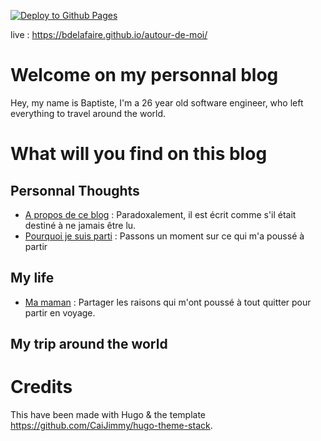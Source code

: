 [![Deploy to Github Pages](https://github.com/bdelafaire/autour-de-moi/actions/workflows/deploy.yml/badge.svg)](https://github.com/bdelafaire/autour-de-moi/actions/workflows/deploy.yml)

live : https://bdelafaire.github.io/autour-de-moi/

# Welcome on my personnal blog

Hey, my name is Baptiste, I'm a 26 year old software engineer, who left everything to travel around the world.

# What will you find on this blog

## Personnal Thoughts

 - [A propos de ce blog](https://bdelafaire.github.io/autour-de-moi/p/a-propos-de-ce-blog/) : Paradoxalement, il est écrit comme s'il était destiné à ne jamais être lu.
 - [Pourquoi je suis parti](https://bdelafaire.github.io/autour-de-moi/p/pourquoi-je-suis-parti/) : Passons un moment sur ce qui m'a poussé à partir
 
 
## My life

- [Ma maman](http://localhost:1313/autour-de-moi/p/ma-maman/) : Partager les raisons qui m'ont poussé à tout quitter pour partir en voyage.

## My trip around the world


# Credits
This have been made with Hugo & the template https://github.com/CaiJimmy/hugo-theme-stack.

